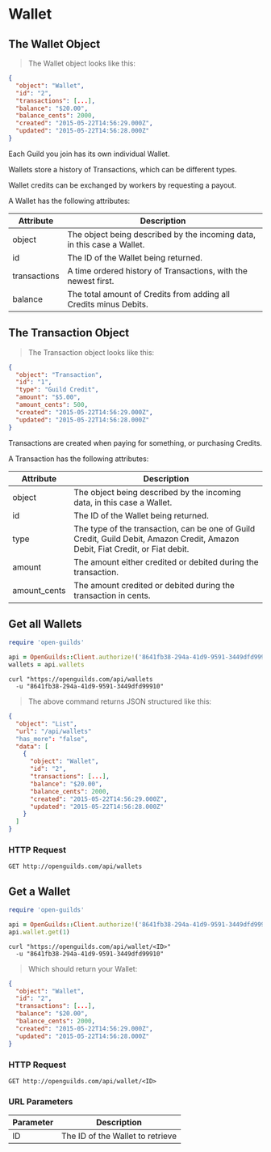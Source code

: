 # Wallet

## The Wallet Object

> The Wallet object looks like this:

```json
{
  "object": "Wallet",
  "id": "2",
  "transactions": [...],
  "balance": "$20.00",
  "balance_cents": 2000,
  "created": "2015-05-22T14:56:29.000Z",
  "updated": "2015-05-22T14:56:28.000Z"
}
```

Each Guild you join has its own individual Wallet.

Wallets store a history of Transactions, which can be different types.

Wallet credits can be exchanged by workers by requesting a payout.

A Wallet has the following attributes:

Attribute | Description
--------- | -----------
object | The object being described by the incoming data, in this case a Wallet.
id | The ID of the Wallet being returned.
transactions | A time ordered history of Transactions, with the newest first.
balance | The total amount of Credits from adding all Credits minus Debits.

## The Transaction Object
> The Transaction object looks like this:

```json
{
  "object": "Transaction",
  "id": "1",
  "type": "Guild Credit",
  "amount": "$5.00",
  "amount_cents": 500,
  "created": "2015-05-22T14:56:29.000Z",
  "updated": "2015-05-22T14:56:28.000Z"
}
```

Transactions are created when paying for something, or purchasing Credits.

A Transaction has the following attributes:

Attribute | Description
--------- | -----------
object | The object being described by the incoming data, in this case a Wallet.
id | The ID of the Wallet being returned.
type | The type of the transaction, can be one of Guild Credit, Guild Debit, Amazon Credit, Amazon Debit, Fiat Credit, or Fiat debit.
amount | The amount either credited or debited during the transaction.
amount_cents | The amount credited or debited during the transaction in cents.



## Get all Wallets
```ruby
require 'open-guilds'

api = OpenGuilds::Client.authorize!('8641fb38-294a-41d9-9591-3449dfd99910')
wallets = api.wallets

```

```shell
curl "https://openguilds.com/api/wallets
  -u "8641fb38-294a-41d9-9591-3449dfd99910"
```

> The above command returns JSON structured like this:

```json
{
  "object": "List",
  "url": "/api/wallets"
  "has_more": "false",
  "data": [
    {
      "object": "Wallet",
      "id": "2",
      "transactions": [...],
      "balance": "$20.00",
      "balance_cents": 2000,
      "created": "2015-05-22T14:56:29.000Z",
      "updated": "2015-05-22T14:56:28.000Z"
    }
  ]
}

```

### HTTP Request

`GET http://openguilds.com/api/wallets`


## Get a Wallet
```ruby
require 'open-guilds'

api = OpenGuilds::Client.authorize!('8641fb38-294a-41d9-9591-3449dfd99910')
api.wallet.get(1)
```

```shell
curl "https://openguilds.com/api/wallet/<ID>"
  -u "8641fb38-294a-41d9-9591-3449dfd99910"
```

> Which should return your Wallet:

```json
{
  "object": "Wallet",
  "id": "2",
  "transactions": [...],
  "balance": "$20.00",
  "balance_cents": 2000,
  "created": "2015-05-22T14:56:29.000Z",
  "updated": "2015-05-22T14:56:28.000Z"
}
```

### HTTP Request

`GET http://openguilds.com/api/wallet/<ID>`

### URL Parameters

Parameter | Description
--------- | -----------
ID | The ID of the Wallet to retrieve
